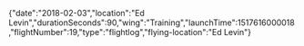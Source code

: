 {"date":"2018-02-03","location":"Ed Levin","durationSeconds":90,"wing":"Training","launchTime":1517616000018,"flightNumber":19,"type":"flightlog","flying-location":"Ed Levin"}
